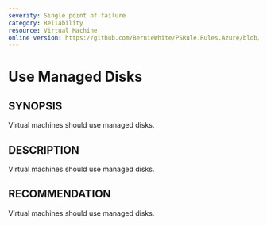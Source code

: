 ```yaml
---
severity: Single point of failure
category: Reliability
resource: Virtual Machine
online version: https://github.com/BernieWhite/PSRule.Rules.Azure/blob/master/docs/rules/en/Azure.VM.UseManagedDisks.md
---
```


# Use Managed Disks

## SYNOPSIS

Virtual machines should use managed disks.

## DESCRIPTION

Virtual machines should use managed disks.

## RECOMMENDATION

Virtual machines should use managed disks.
